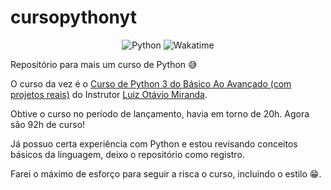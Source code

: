 # cursopythonyt

<p align="center">
    <img alt="Python" src="https://img.shields.io/badge/python-3.9-brightgreen" />
    <img alt="Wakatime" src="https://wakatime.com/badge/github/SousaPedro11/cursopythonyt.svg" />
</p>

Repositório para mais um curso de Python :sweat_smile:

O curso da vez é o [Curso de Python 3 do Básico Ao Avançado (com projetos reais)](https://www.udemy.com/course/python-3-do-zero-ao-avancado/) do Instrutor [Luiz Otávio Miranda](https://www.udemy.com/user/luiz-otavio-miranda/).

Obtive o curso no período de lançamento, havia em torno de 20h. Agora são 92h de curso!

Já possuo certa experiência com Python e estou revisando conceitos básicos da linguagem, deixo o repositório como registro.

Farei o máximo de esforço para seguir a risca o curso, incluindo o estilo :grin:.
